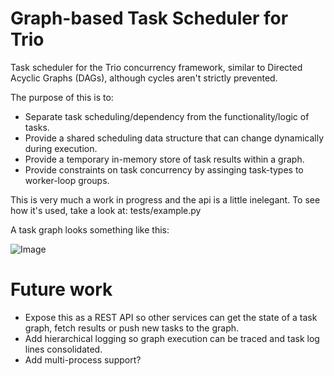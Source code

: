 # Graph-based Task Scheduler for Trio

Task scheduler for the Trio concurrency framework, similar to Directed Acyclic Graphs (DAGs), although cycles aren't strictly prevented.

The purpose of this is to:

* Separate task scheduling/dependency from the functionality/logic of tasks.
* Provide a shared scheduling data structure that can change dynamically during execution.
* Provide a temporary in-memory store of task results within a graph.
* Provide constraints on task concurrency by assinging task-types to worker-loop groups.

This is very much a work in progress and the api is a little inelegant. To see how it's used, take a look at: tests/example.py

A task graph looks something like this:

![Image](./blob/master/trio_graph_scheduler/tests/example_graph.png?raw=true)

# Future work
* Expose this as a REST API so other services can get the state of a task graph, fetch results or push new tasks to the graph. 
* Add hierarchical logging so graph execution can be traced and task log lines consolidated.
* Add multi-process support?
